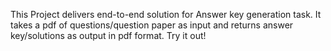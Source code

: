 This Project delivers end-to-end solution for Answer key generation task. 
It takes a pdf of questions/question paper as input and returns answer key/solutions as output in pdf format.
Try it out!
